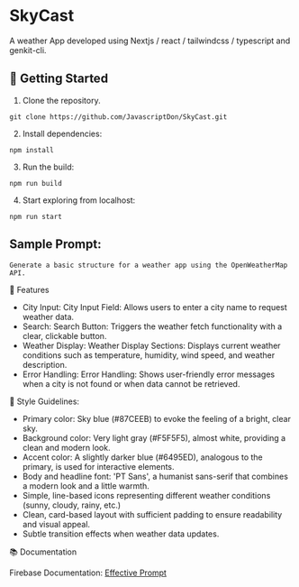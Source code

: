 # SkyCast

A weather App developed using Nextjs / react / tailwindcss / typescript and genkit-cli.

## 🚀 Getting Started

1. Clone the repository.

```
git clone https://github.com/JavascriptDon/SkyCast.git
```

2. Install dependencies:

```
npm install
```

3. Run the build:

```
npm run build
```

4. Start exploring from localhost:

```
npm run start
```

## Sample Prompt: 

```
Generate a basic structure for a weather app using the OpenWeatherMap API.
```

🧩 Features

- City Input: City Input Field: Allows users to enter a city name to request weather data.
- Search: Search Button: Triggers the weather fetch functionality with a clear, clickable button.
- Weather Display: Weather Display Sections: Displays current weather conditions such as temperature, humidity, wind speed, and weather description.
- Error Handling: Error Handling: Shows user-friendly error messages when a city is not found or when data cannot be retrieved.

🎨 Style Guidelines:

- Primary color: Sky blue (#87CEEB) to evoke the feeling of a bright, clear sky.
- Background color: Very light gray (#F5F5F5), almost white, providing a clean and modern look.
- Accent color: A slightly darker blue (#6495ED), analogous to the primary, is used for interactive elements.
- Body and headline font: 'PT Sans', a humanist sans-serif that combines a modern look and a little warmth.
- Simple, line-based icons representing different weather conditions (sunny, cloudy, rainy, etc.)
- Clean, card-based layout with sufficient padding to ensure readability and visual appeal.
- Subtle transition effects when weather data updates.

📚 Documentation

Firebase Documentation: [Effective Prompt](https://firebase.google.com/docs/studio/prompting?_gl=1*1x2p5c5*_up*MQ..*_ga*MTEzMDQ1MTcyOC4xNzQ0NDQ4MDMz*_ga_CW55HF8NVT*MTc0NDQ0ODAzMy4xLjAuMTc0NDQ0ODAzMy4wLjAuMA)
